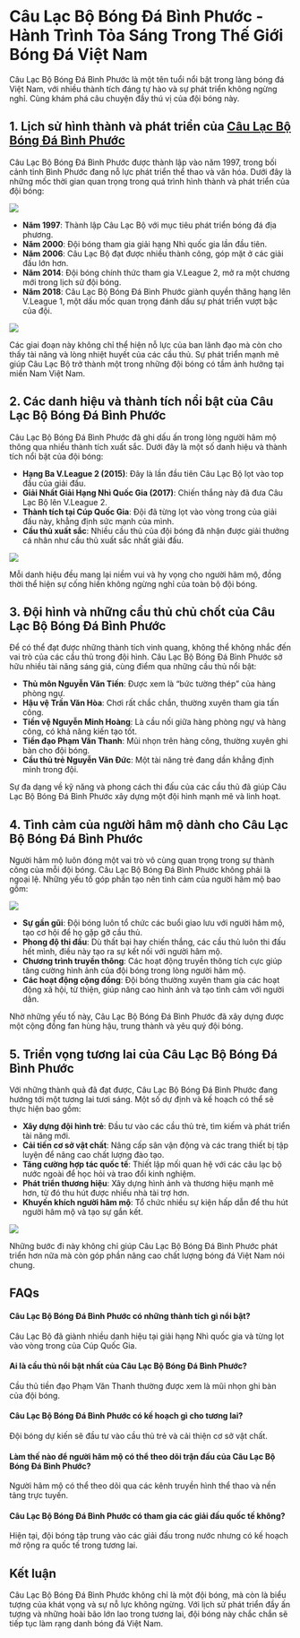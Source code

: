 <h1>Câu Lạc Bộ Bóng Đá Bình Phước - Hành Trình Tỏa Sáng Trong Thế Giới Bóng Đá Việt Nam</h1><p>Câu Lạc Bộ Bóng Đá Bình Phước là một tên tuổi nổi bật trong làng bóng đá Việt Nam, với nhiều thành tích đáng tự hào và sự phát triển không ngừng nghỉ. Cùng khám phá câu chuyện đầy thú vị của đội bóng này.</p>
<h2>1. Lịch sử hình thành và phát triển của <a href="https://sanbongdepemo.com/cau-lac-bo-bong-da-binh-phuoc/">Câu Lạc Bộ Bóng Đá Bình Phước</a></h2>
<p>Câu Lạc Bộ Bóng Đá Bình Phước được thành lập vào năm 1997, trong bối cảnh tỉnh Bình Phước đang nỗ lực phát triển thể thao và văn hóa. Dưới đây là những mốc thời gian quan trọng trong quá trình hình thành và phát triển của đội bóng:</p>
<img src="https://cdn-i.vtcnews.vn/resize/th/upload/2024/11/02/cong-phuong-vs-kh-20455939.jpg">
<ul>
<li><strong>Năm 1997</strong>: Thành lập Câu Lạc Bộ với mục tiêu phát triển bóng đá địa phương.</li>
<li><strong>Năm 2000</strong>: Đội bóng tham gia giải hạng Nhì quốc gia lần đầu tiên.</li>
<li><strong>Năm 2006</strong>: Câu Lạc Bộ đạt được nhiều thành công, góp mặt ở các giải đấu lớn hơn.</li>
<li><strong>Năm 2014</strong>: Đội bóng chính thức tham gia V.League 2, mở ra một chương mới trong lịch sử đội bóng.</li>
<li><strong>Năm 2018</strong>: Câu Lạc Bộ Bóng Đá Bình Phước giành quyền thăng hạng lên V.League 1, một dấu mốc quan trọng đánh dấu sự phát triển vượt bậc của đội.</li>
</ul>
<img src="https://vcdn1-thethao.vnecdn.net/2025/01/19/76f1a3b5fd0f4151181e-173729219-5737-5117-1737292509.jpg?w=460&h=0&q=100&dpr=2&fit=crop&s=uNBiKqVaBjLBMhqgPoSGeg">
<p>Các giai đoạn này không chỉ thể hiện nỗ lực của ban lãnh đạo mà còn cho thấy tài năng và lòng nhiệt huyết của các cầu thủ. Sự phát triển mạnh mẽ giúp Câu Lạc Bộ trở thành một trong những đội bóng có tầm ảnh hưởng tại miền Nam Việt Nam.</p>
<h2>2. Các danh hiệu và thành tích nổi bật của Câu Lạc Bộ Bóng Đá Bình Phước</h2>
<p>Câu Lạc Bộ Bóng Đá Bình Phước đã ghi dấu ấn trong lòng người hâm mộ thông qua nhiều thành tích xuất sắc. Dưới đây là một số danh hiệu và thành tích nổi bật của đội bóng:</p>
<ul>
<li><strong>Hạng Ba V.League 2 (2015)</strong>: Đây là lần đầu tiên Câu Lạc Bộ lọt vào top đầu của giải đấu.</li>
<li><strong>Giải Nhất Giải Hạng Nhì Quốc Gia (2017)</strong>: Chiến thắng này đã đưa Câu Lạc Bộ lên V.League 2.</li>
<li><strong>Thành tích tại Cúp Quốc Gia</strong>: Đội đã từng lọt vào vòng trong của giải đấu này, khẳng định sức mạnh của mình.</li>
<li><strong>Cầu thủ xuất sắc</strong>: Nhiều cầu thủ của đội bóng đã nhận được giải thưởng cá nhân như cầu thủ xuất sắc nhất giải đấu.</li>
</ul>
<img src="https://images2.thanhnien.vn/528068263637045248/2025/1/15/cp-173691775844839470710.jpg">
<p>Mỗi danh hiệu đều mang lại niềm vui và hy vọng cho người hâm mộ, đồng thời thể hiện sự cống hiến không ngừng nghỉ của toàn bộ đội bóng.</p>
<h2>3. Đội hình và những cầu thủ chủ chốt của Câu Lạc Bộ Bóng Đá Bình Phước</h2>
<p>Để có thể đạt được những thành tích vinh quang, không thể không nhắc đến vai trò của các cầu thủ trong đội hình. Câu Lạc Bộ Bóng Đá Bình Phước sở hữu nhiều tài năng sáng giá, cùng điểm qua những cầu thủ nổi bật:</p>
<ul>
<li><strong>Thủ môn Nguyễn Văn Tiến</strong>: Được xem là “bức tường thép” của hàng phòng ngự.</li>
<li><strong>Hậu vệ Trần Văn Hòa</strong>: Chơi rất chắc chắn, thường xuyên tham gia tấn công.</li>
<li><strong>Tiền vệ Nguyễn Minh Hoàng</strong>: Là cầu nối giữa hàng phòng ngự và hàng công, có khả năng kiến tạo tốt.</li>
<li><strong>Tiền đạo Phạm Văn Thanh</strong>: Mũi nhọn trên hàng công, thường xuyên ghi bàn cho đội bóng.</li>
<li><strong>Cầu thủ trẻ Nguyễn Văn Đức</strong>: Một tài năng trẻ đang dần khẳng định mình trong đội.</li>
</ul>
<p>Sự đa dạng về kỹ năng và phong cách thi đấu của các cầu thủ đã giúp Câu Lạc Bộ Bóng Đá Bình Phước xây dựng một đội hình mạnh mẽ và linh hoạt.</p>
<h2>4. Tình cảm của người hâm mộ dành cho Câu Lạc Bộ Bóng Đá Bình Phước</h2>
<p>Người hâm mộ luôn đóng một vai trò vô cùng quan trọng trong sự thành công của mỗi đội bóng. Câu Lạc Bộ Bóng Đá Bình Phước không phải là ngoại lệ. Những yếu tố góp phần tạo nên tình cảm của người hâm mộ bao gồm:</p>
<img src="https://cdn-i.vtcnews.vn/resize/th/upload/2025/01/12/cong-phuong-19404316.jpg">
<ul>
<li><strong>Sự gần gũi</strong>: Đội bóng luôn tổ chức các buổi giao lưu với người hâm mộ, tạo cơ hội để họ gặp gỡ cầu thủ.</li>
<li><strong>Phong độ thi đấu</strong>: Dù thất bại hay chiến thắng, các cầu thủ luôn thi đấu hết mình, điều này tạo ra sự kết nối với người hâm mộ.</li>
<li><strong>Chương trình truyền thông</strong>: Các hoạt động truyền thông tích cực giúp tăng cường hình ảnh của đội bóng trong lòng người hâm mộ.</li>
<li><strong>Các hoạt động cộng đồng</strong>: Đội bóng thường xuyên tham gia các hoạt động xã hội, từ thiện, giúp nâng cao hình ảnh và tạo tình cảm với người dân.</li>
</ul>
<p>Nhờ những yếu tố này, Câu Lạc Bộ Bóng Đá Bình Phước đã xây dựng được một cộng đồng fan hùng hậu, trung thành và yêu quý đội bóng.</p>
<h2>5. Triển vọng tương lai của Câu Lạc Bộ Bóng Đá Bình Phước</h2>
<p>Với những thành quả đã đạt được, Câu Lạc Bộ Bóng Đá Bình Phước đang hướng tới một tương lai tươi sáng. Một số dự định và kế hoạch có thể sẽ thực hiện bao gồm:</p>
<ul>
<li><strong>Xây dựng đội hình trẻ</strong>: Đầu tư vào các cầu thủ trẻ, tìm kiếm và phát triển tài năng mới.</li>
<li><strong>Cải tiến cơ sở vật chất</strong>: Nâng cấp sân vận động và các trang thiết bị tập luyện để nâng cao chất lượng đào tạo.</li>
<li><strong>Tăng cường hợp tác quốc tế</strong>: Thiết lập mối quan hệ với các câu lạc bộ nước ngoài để học hỏi và trao đổi kinh nghiệm.</li>
<li><strong>Phát triển thương hiệu</strong>: Xây dựng hình ảnh và thương hiệu mạnh mẽ hơn, từ đó thu hút được nhiều nhà tài trợ hơn.</li>
<li><strong>Khuyến khích người hâm mộ</strong>: Tổ chức nhiều sự kiện hấp dẫn để thu hút người hâm mộ và tạo sự gắn kết.</li>
</ul>
<img src="https://cdn-img.thethao247.vn/storage/files/nghuyen/social-thumb/2023/10/20/387209222_337610128790508_2532870926328854801_n-1697775155.jpg">
<p>Những bước đi này không chỉ giúp Câu Lạc Bộ Bóng Đá Bình Phước phát triển hơn nữa mà còn góp phần nâng cao chất lượng bóng đá Việt Nam nói chung.</p>
<h2>FAQs</h2>
<h4>Câu Lạc Bộ Bóng Đá Bình Phước có những thành tích gì nổi bật?</h4>
<p>Câu Lạc Bộ đã giành nhiều danh hiệu tại giải hạng Nhì quốc gia và từng lọt vào vòng trong của Cúp Quốc Gia.</p>
<h4>Ai là cầu thủ nổi bật nhất của Câu Lạc Bộ Bóng Đá Bình Phước?</h4>
<p>Cầu thủ tiền đạo Phạm Văn Thanh thường được xem là mũi nhọn ghi bàn của đội bóng.</p>
<h4>Câu Lạc Bộ Bóng Đá Bình Phước có kế hoạch gì cho tương lai?</h4>
<p>Đội bóng dự kiến sẽ đầu tư vào cầu thủ trẻ và cải thiện cơ sở vật chất.</p>
<h4>Làm thế nào để người hâm mộ có thể theo dõi trận đấu của Câu Lạc Bộ Bóng Đá Bình Phước?</h4>
<p>Người hâm mộ có thể theo dõi qua các kênh truyền hình thể thao và nền tảng trực tuyến.</p>
<h4>Câu Lạc Bộ Bóng Đá Bình Phước có tham gia các giải đấu quốc tế không?</h4>
<p>Hiện tại, đội bóng tập trung vào các giải đấu trong nước nhưng có kế hoạch mở rộng ra quốc tế trong tương lai.</p>
<h2>Kết luận</h2>
<p>Câu Lạc Bộ Bóng Đá Bình Phước không chỉ là một đội bóng, mà còn là biểu tượng của khát vọng và sự nỗ lực không ngừng. Với lịch sử phát triển đầy ấn tượng và những hoài bão lớn lao trong tương lai, đội bóng này chắc chắn sẽ tiếp tục làm rạng danh bóng đá Việt Nam.</p>

